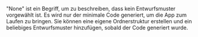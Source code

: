 ﻿"None" ist ein Begriff, um zu beschreiben, dass kein Entwurfsmuster vorgewählt ist. Es wird nur der minimale Code generiert, um die App zum Laufen zu bringen. Sie können eine eigene Ordnerstruktur erstellen und ein beliebiges Entwurfsmuster hinzufügen, sobald der Code generiert wurde.

